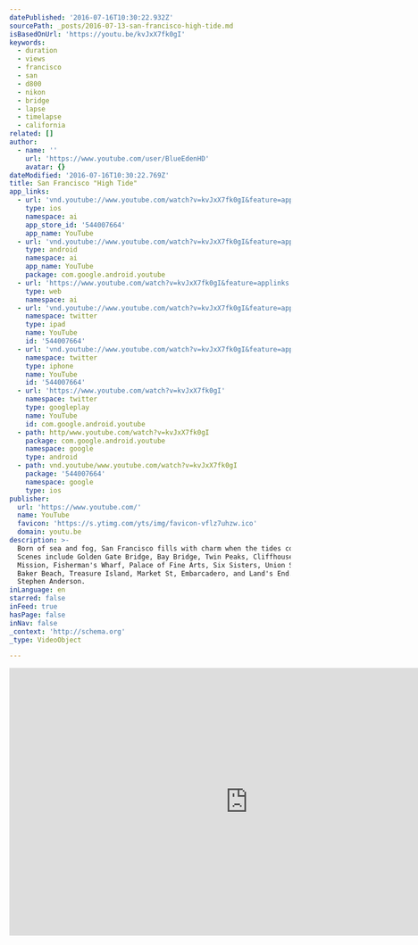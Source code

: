 ```yaml
---
datePublished: '2016-07-16T10:30:22.932Z'
sourcePath: _posts/2016-07-13-san-francisco-high-tide.md
isBasedOnUrl: 'https://youtu.be/kvJxX7fk0gI'
keywords:
  - duration
  - views
  - francisco
  - san
  - d800
  - nikon
  - bridge
  - lapse
  - timelapse
  - california
related: []
author:
  - name: ''
    url: 'https://www.youtube.com/user/BlueEdenHD'
    avatar: {}
dateModified: '2016-07-16T10:30:22.769Z'
title: San Francisco "High Tide"
app_links:
  - url: 'vnd.youtube://www.youtube.com/watch?v=kvJxX7fk0gI&feature=applinks'
    type: ios
    namespace: ai
    app_store_id: '544007664'
    app_name: YouTube
  - url: 'vnd.youtube://www.youtube.com/watch?v=kvJxX7fk0gI&feature=applinks'
    type: android
    namespace: ai
    app_name: YouTube
    package: com.google.android.youtube
  - url: 'https://www.youtube.com/watch?v=kvJxX7fk0gI&feature=applinks'
    type: web
    namespace: ai
  - url: 'vnd.youtube://www.youtube.com/watch?v=kvJxX7fk0gI&feature=applinks'
    namespace: twitter
    type: ipad
    name: YouTube
    id: '544007664'
  - url: 'vnd.youtube://www.youtube.com/watch?v=kvJxX7fk0gI&feature=applinks'
    namespace: twitter
    type: iphone
    name: YouTube
    id: '544007664'
  - url: 'https://www.youtube.com/watch?v=kvJxX7fk0gI'
    namespace: twitter
    type: googleplay
    name: YouTube
    id: com.google.android.youtube
  - path: http/www.youtube.com/watch?v=kvJxX7fk0gI
    package: com.google.android.youtube
    namespace: google
    type: android
  - path: vnd.youtube/www.youtube.com/watch?v=kvJxX7fk0gI
    package: '544007664'
    namespace: google
    type: ios
publisher:
  url: 'https://www.youtube.com/'
  name: YouTube
  favicon: 'https://s.ytimg.com/yts/img/favicon-vflz7uhzw.ico'
  domain: youtu.be
description: >-
  Born of sea and fog, San Francisco fills with charm when the tides come in.
  Scenes include Golden Gate Bridge, Bay Bridge, Twin Peaks, Cliffhouse,
  Mission, Fisherman's Wharf, Palace of Fine Arts, Six Sisters, Union Square,
  Baker Beach, Treasure Island, Market St, Embarcadero, and Land's End. Music by
  Stephen Anderson.
inLanguage: en
starred: false
inFeed: true
hasPage: false
inNav: false
_context: 'http://schema.org'
_type: VideoObject

---
```

<iframe src="https://cdn.embedly.com/widgets/media.html?src=https%3A%2F%2Fwww.youtube.com%2Fembed%2FkvJxX7fk0gI%3Ffeature%3Doembed&amp;url=http%3A%2F%2Fwww.youtube.com%2Fwatch%3Fv%3DkvJxX7fk0gI&amp;image=https%3A%2F%2Fi.ytimg.com%2Fvi%2FkvJxX7fk0gI%2Fhqdefault.jpg&amp;key=b7d04c9b404c499eba89ee7072e1c4f7&amp;type=text%2Fhtml&amp;schema=youtube" width="854" height="480" scrolling="no" frameborder="0" allowfullscreen="" style=""></iframe>